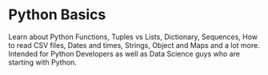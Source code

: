 # Python Basics
Learn about Python Functions, Tuples vs Lists, Dictionary, Sequences, How to read CSV files, Dates and times, Strings, Object and Maps and a lot more.
Intended for Python Developers as well as Data Science guys who are starting with Python. 
